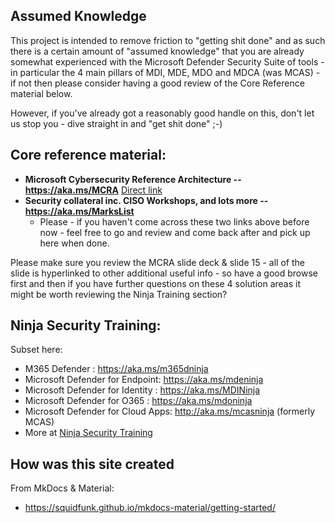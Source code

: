 ## Assumed Knowledge

This project is intended to remove friction to "getting shit done" and as such there is a certain amount of "assumed knowledge" that you are already somewhat experienced with the Microsoft Defender Security Suite of tools - in particular the 4 main pillars of MDI, MDE, MDO and MDCA (was MCAS) - if not then please consider having a good review of the Core Reference material below.

However, if you've already got a reasonably good handle on this, don't let us stop you - dive straight in and "get shit done" ;-)

## Core reference material:

-   **Microsoft Cybersecurity Reference Architecture -- <https://aka.ms/MCRA>** [Direct link](<https://github.com/MicrosoftDocs/security/blob/main/Downloads/microsoft-cybersecurity-reference-architectures.pptx?raw=true>)  
-   **Security collateral inc. CISO Workshops, and lots more -- <https://aka.ms/MarksList>**
    -   Please - if you haven't come across these two links above before now - feel free to go and review and come back after and pick up here when done.

Please make sure you review the MCRA slide deck & slide 15 - all of the slide is hyperlinked to other additional useful info - so have a good browse first and then if you have further questions on these 4 solution areas it might be worth reviewing the Ninja Training section?

## Ninja Security Training:
Subset here:
-   M365 Defender : <https://aka.ms/m365dninja>
-   Microsoft Defender for Endpoint: <https://aka.ms/mdeninja>
-   Microsoft Defender for Identity : <https://aka.ms/MDINinja>
-   Microsoft Defender for O365 : <https://aka.ms/mdoninja>
-   Microsoft Defender for Cloud Apps: <http://aka.ms/mcasninja> (formerly MCAS)
-   More at [Ninja Security Training](./Ninja.md)

## How was this site created
From MkDocs & Material:
- <https://squidfunk.github.io/mkdocs-material/getting-started/>